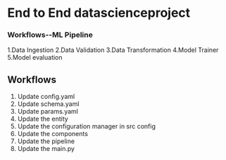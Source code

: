 # End to End datascienceproject

### Workflows--ML Pipeline

1.Data Ingestion
2.Data Validation
3.Data Transformation
4.Model Trainer
5.Model evaluation 

## Workflows

1. Update config.yaml
2. Update schema.yaml
3. Update params.yaml
4. Update the entity
5. Update the configuration manager in src config
6. Update the components
7. Update the pipeline
8. Update the main.py







